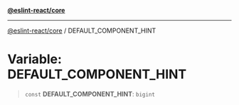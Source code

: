 [**@eslint-react/core**](../README.md)

***

[@eslint-react/core](../README.md) / DEFAULT\_COMPONENT\_HINT

# Variable: DEFAULT\_COMPONENT\_HINT

> `const` **DEFAULT\_COMPONENT\_HINT**: `bigint`
